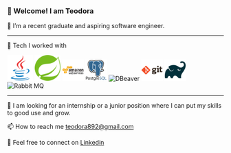   ### 👋 Welcome! I am Teodora 
 👀 I’m a recent graduate and aspiring software engineer.


---
 🧰 Tech I worked with




<img src="https://github.com/devicons/devicon/blob/master/icons/java/java-original.svg" alt="Java" width="60" height="60"/> <img src="https://github.com/devicons/devicon/blob/master/icons/spring/spring-original.svg" alt="Spring" width="60" height="60"/> <img src="https://github.com/devicons/devicon/blob/master/icons/amazonwebservices/amazonwebservices-original-wordmark.svg" alt="AWS" width="50" height="50"/> 
<img src="https://github.com/devicons/devicon/blob/master/icons/postgresql/postgresql-original-wordmark.svg" alt="PostgreSQL" width="50" height="50"/>
<img src="https://raw.githubusercontent.com/wiki/dbeaver/dbeaver/images/dbeaver-icon-64x64.png" alt="DBeaver" width="50" height="50"/>
<img src="https://github.com/devicons/devicon/blob/master/icons/git/git-original-wordmark.svg" alt="Git" width="50" height="50"/> <img src="https://github.com/devicons/devicon/blob/master/icons/gradle/gradle-plain.svg" alt="Gradle" width="50" height="50"/> <img 
src="https://jpadilla.github.io/rabbitmqapp/assets/img/icon.png" alt="Rabbit MQ" width="50" height="50"/>

---
 💞️ I am looking for an internship or a junior position where I can put my skills to good use and grow.
 
 📫 How to reach me teodora892@gmail.com 
 
 :speech_balloon: Feel free to connect on [Linkedin](https://www.linkedin.com/in/teodora-iulia-cornea/)


